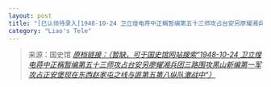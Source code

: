 ```yaml
---
layout: post
title: "[已认领待录入]1948-10-24 卫立煌电蒋中正稱暂编第五十三师攻占台安另廖耀湘兵团三路围攻黑山新编第一军攻占正安堡现在东西赵家屯之线与匪第五第八纵队激战中"
category: "Liao's Tele"
---
```



> 来源：国史馆 [*原档链接：（暂缺，可于国史馆网站搜索“1948-10-24 卫立煌电蒋中正稱暂编第五十三师攻占台安另廖耀湘兵团三路围攻黑山新编第一军攻占正安堡现在东西赵家屯之线与匪第五第八纵队激战中“）*]()
